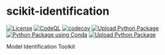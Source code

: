 # scikit-identification
[![License](https://img.shields.io/badge/License-Apache%202.0-blue.svg)](https://opensource.org/licenses/Apache-2.0)
[![CodeQL](https://github.com/G-Licitra/scikit-identification/actions/workflows/codeql-analysis.yml/badge.svg)](https://github.com/G-Licitra/scikit-identification/actions/workflows/codeql-analysis.yml)
[![codecov](https://github.com/G-Licitra/scikit-identification/actions/workflows/codecov.yml/badge.svg)](https://github.com/G-Licitra/scikit-identification/actions/workflows/codecov.yml)
[![Upload Python Package](https://github.com/G-Licitra/scikit-identification/actions/workflows/python-publish.yml/badge.svg)](https://github.com/G-Licitra/scikit-identification/actions/workflows/python-publish.yml)
[![Python Package using Conda](https://github.com/G-Licitra/scikit-identification/actions/workflows/python-package-conda.yml/badge.svg)](https://github.com/G-Licitra/scikit-identification/actions/workflows/python-package-conda.yml)
[![Upload Python Package](https://github.com/G-Licitra/scikit-identification/actions/workflows/python-publish.yml/badge.svg)](https://github.com/G-Licitra/scikit-identification/actions/workflows/python-publish.yml)

Model Identification Toolkit
